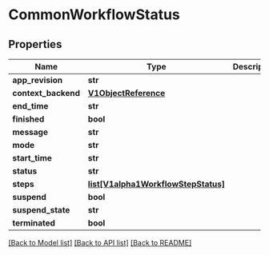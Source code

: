 # CommonWorkflowStatus

## Properties
Name | Type | Description | Notes
------------ | ------------- | ------------- | -------------
**app_revision** | **str** |  | [optional] 
**context_backend** | [**V1ObjectReference**](V1ObjectReference.md) |  | [optional] 
**end_time** | **str** |  | [optional] 
**finished** | **bool** |  | 
**message** | **str** |  | [optional] 
**mode** | **str** |  | 
**start_time** | **str** |  | [optional] 
**status** | **str** |  | [optional] 
**steps** | [**list[V1alpha1WorkflowStepStatus]**](V1alpha1WorkflowStepStatus.md) |  | [optional] 
**suspend** | **bool** |  | 
**suspend_state** | **str** |  | [optional] 
**terminated** | **bool** |  | 

[[Back to Model list]](../vela-client/README.md#documentation-for-models) [[Back to API list]](../vela-client/README.md#documentation-for-api-endpoints) [[Back to README]](../vela-client/README.md)


